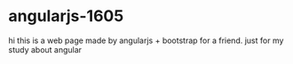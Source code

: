 # angularjs-1605
hi 
this is a web page made by angularjs + bootstrap for a friend.
just for my study about angular
